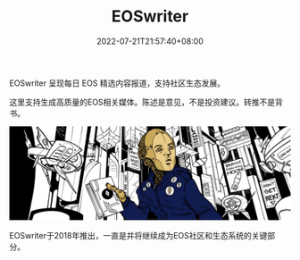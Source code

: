 ﻿---
weight: 
title: "EOSwriter"
description: "EOSwriter 呈现每日 EOS 精选内容报道，支持社区生态发展"
date: 2022-07-21T21:57:40+08:00
lastmod: 2022-07-21T16:45:40+08:00
draft: false
authors: ["MineW"]
featuredImage: "eoswriter.jpg"
link: "https://crypto.writer.io/s/eos"
tags: ["元宇宙资讯","EOSwriter"]
categories: ["navigation"]
navigation: ["元宇宙资讯"]
lightgallery: true
toc: true
pinned: false
recommend: false
recommend1: false
---
EOSwriter 呈现每日 EOS 精选内容报道，支持社区生态发展。

‎这里支持生成高质量的EOS相关媒体。陈述是意见，不是投资建议。转推不是背书。‎

![47553935-694e-42a3-bf45-fc623dbe0af8_1280x427](47553935-694e-42a3-bf45-fc623dbe0af8_1280x427.png)

EOSwriter于2018年推出，一直是并将继续成为EOS社区和生态系统的关键部分。